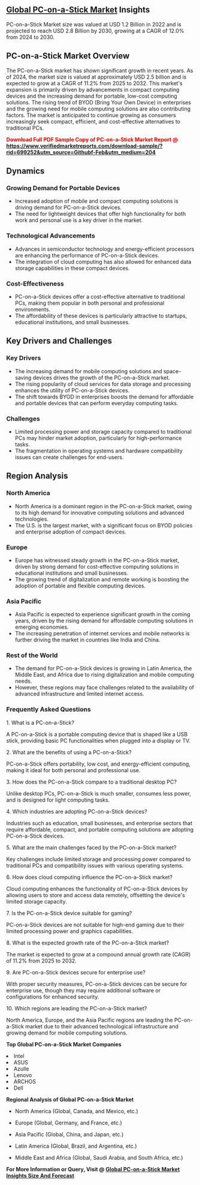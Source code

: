 <h2><a href="https://www.verifiedmarketreports.com/download-sample/?rid=699252&amp;utm_source=Githubf&amp;utm_medium=204" target="_blank">Global PC-on-a-Stick Market</a> Insights</h2><p>PC-on-a-Stick Market size was valued at USD 1.2 Billion in 2022 and is projected to reach USD 2.8 Billion by 2030, growing at a CAGR of 12.0% from 2024 to 2030.</p><p> <h2>PC-on-a-Stick Market Overview</h2> <p>The PC-on-a-Stick market has shown significant growth in recent years. As of 2024, the market size is valued at approximately USD 2.5 billion and is expected to grow at a CAGR of 11.2% from 2025 to 2032. This market's expansion is primarily driven by advancements in compact computing devices and the increasing demand for portable, low-cost computing solutions. The rising trend of BYOD (Bring Your Own Device) in enterprises and the growing need for mobile computing solutions are also contributing factors. The market is anticipated to continue growing as consumers increasingly seek compact, efficient, and cost-effective alternatives to traditional PCs.</p> <p><strong><p><span class=""><span style="color: #ff0000;"><strong>Download Full PDF Sample Copy of PC-on-a-Stick Market Report</strong> @ </span><a href="https://www.verifiedmarketreports.com/download-sample/?rid=699252&amp;utm_source=Githubf-Feb&amp;utm_medium=204" target="_blank">https://www.verifiedmarketreports.com/download-sample/?rid=699252&amp;utm_source=Githubf-Feb&amp;utm_medium=204</a></span></p></strong></p> <h2>Dynamics</h2> <h3>Growing Demand for Portable Devices</h3> <ul> <li>Increased adoption of mobile and compact computing solutions is driving demand for PC-on-a-Stick devices.</li> <li>The need for lightweight devices that offer high functionality for both work and personal use is a key driver in the market.</li> </ul> <h3>Technological Advancements</h3> <ul> <li>Advances in semiconductor technology and energy-efficient processors are enhancing the performance of PC-on-a-Stick devices.</li> <li>The integration of cloud computing has also allowed for enhanced data storage capabilities in these compact devices.</li> </ul> <h3>Cost-Effectiveness</h3> <ul> <li>PC-on-a-Stick devices offer a cost-effective alternative to traditional PCs, making them popular in both personal and professional environments.</li> <li>The affordability of these devices is particularly attractive to startups, educational institutions, and small businesses.</li> </ul> <h2>Key Drivers and Challenges</h2> <h3>Key Drivers</h3> <ul> <li>The increasing demand for mobile computing solutions and space-saving devices drives the growth of the PC-on-a-Stick market.</li> <li>The rising popularity of cloud services for data storage and processing enhances the utility of PC-on-a-Stick devices.</li> <li>The shift towards BYOD in enterprises boosts the demand for affordable and portable devices that can perform everyday computing tasks.</li> </ul> <h3>Challenges</h3> <ul> <li>Limited processing power and storage capacity compared to traditional PCs may hinder market adoption, particularly for high-performance tasks.</li> <li>The fragmentation in operating systems and hardware compatibility issues can create challenges for end-users.</li> </ul> <h2>Region Analysis</h2> <h3>North America</h3> <ul> <li>North America is a dominant region in the PC-on-a-Stick market, owing to its high demand for innovative computing solutions and advanced technologies.</li> <li>The U.S. is the largest market, with a significant focus on BYOD policies and enterprise adoption of compact devices.</li> </ul> <h3>Europe</h3> <ul> <li>Europe has witnessed steady growth in the PC-on-a-Stick market, driven by strong demand for cost-effective computing solutions in educational institutions and small businesses.</li> <li>The growing trend of digitalization and remote working is boosting the adoption of portable and flexible computing devices.</li> </ul> <h3>Asia Pacific</h3> <ul> <li>Asia Pacific is expected to experience significant growth in the coming years, driven by the rising demand for affordable computing solutions in emerging economies.</li> <li>The increasing penetration of internet services and mobile networks is further driving the market in countries like India and China.</li> </ul> <h3>Rest of the World</h3> <ul> <li>The demand for PC-on-a-Stick devices is growing in Latin America, the Middle East, and Africa due to rising digitalization and mobile computing needs.</li> <li>However, these regions may face challenges related to the availability of advanced infrastructure and limited internet access.</li> </ul> <h3>Frequently Asked Questions</h3> <p>1. What is a PC-on-a-Stick?</p> <p>A PC-on-a-Stick is a portable computing device that is shaped like a USB stick, providing basic PC functionalities when plugged into a display or TV.</p> <p>2. What are the benefits of using a PC-on-a-Stick?</p> <p>PC-on-a-Stick offers portability, low cost, and energy-efficient computing, making it ideal for both personal and professional use.</p> <p>3. How does the PC-on-a-Stick compare to a traditional desktop PC?</p> <p>Unlike desktop PCs, PC-on-a-Stick is much smaller, consumes less power, and is designed for light computing tasks.</p> <p>4. Which industries are adopting PC-on-a-Stick devices?</p> <p>Industries such as education, small businesses, and enterprise sectors that require affordable, compact, and portable computing solutions are adopting PC-on-a-Stick devices.</p> <p>5. What are the main challenges faced by the PC-on-a-Stick market?</p> <p>Key challenges include limited storage and processing power compared to traditional PCs and compatibility issues with various operating systems.</p> <p>6. How does cloud computing influence the PC-on-a-Stick market?</p> <p>Cloud computing enhances the functionality of PC-on-a-Stick devices by allowing users to store and access data remotely, offsetting the device's limited storage capacity.</p> <p>7. Is the PC-on-a-Stick device suitable for gaming?</p> <p>PC-on-a-Stick devices are not suitable for high-end gaming due to their limited processing power and graphics capabilities.</p> <p>8. What is the expected growth rate of the PC-on-a-Stick market?</p> <p>The market is expected to grow at a compound annual growth rate (CAGR) of 11.2% from 2025 to 2032.</p> <p>9. Are PC-on-a-Stick devices secure for enterprise use?</p> <p>With proper security measures, PC-on-a-Stick devices can be secure for enterprise use, though they may require additional software or configurations for enhanced security.</p> <p>10. Which regions are leading the PC-on-a-Stick market?</p> <p>North America, Europe, and the Asia Pacific regions are leading the PC-on-a-Stick market due to their advanced technological infrastructure and growing demand for mobile computing solutions.</p> </p><p><strong>Top Global PC-on-a-Stick Market Companies</strong></p><div data-test-id=""><p><li>Intel</li><li> ASUS</li><li> Azulle</li><li> Lenovo</li><li> ARCHOS</li><li> Dell</li></p><div><strong>Regional Analysis of&nbsp;Global PC-on-a-Stick Market</strong></div><ul><li dir="ltr"><p dir="ltr">North America&nbsp;(Global, Canada, and Mexico, etc.)</p></li><li dir="ltr"><p dir="ltr">Europe (Global, Germany, and France, etc.)</p></li><li dir="ltr"><p dir="ltr">Asia Pacific&nbsp;(Global, China, and Japan, etc.)</p></li><li dir="ltr"><p dir="ltr">Latin America&nbsp;(Global, Brazil, and Argentina, etc.)</p></li><li dir="ltr">Middle East and Africa&nbsp;(Global, Saudi Arabia, and South Africa, etc.)</li></ul><p><strong>For More Information or Query, Visit @&nbsp;</strong><strong><a href="https://www.verifiedmarketreports.com/product/pc-on-a-stick-market/?utm_source=Githubf&amp;utm_medium=204" target="_blank">Global PC-on-a-Stick Market Insights Size And Forecast</a></strong></p></div>
